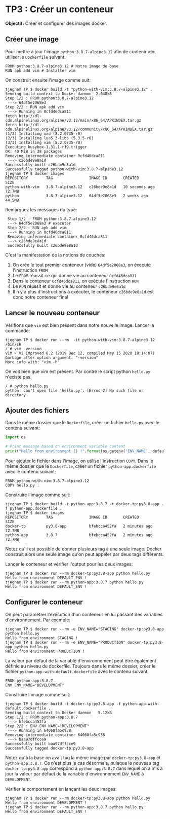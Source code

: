 # TP3 : Créer un conteneur

**Objectif:** Créer et configurer des images docker.

## Créer une image

Pour mettre à jour l'image `python:3.8.7-alpine3.12` afin de contenir `vim`, utiliser le `Dockerfile` suivant:

```docker
FROM python:3.8.7-alpine3.12 # Notre image de base
RUN apk add vim # Installer vim
```

On construit ensuite l'image comme suit:

```console
tjegham TP $ docker build -t "python-with-vim:3.8.7-alpine3.12" .
Sending build context to Docker daemon  2.048kB
Step 1/2 : FROM python:3.8.7-alpine3.12
 ---> 64df5e2068e3
Step 2/2 : RUN apk add vim
 ---> Running in 0cfd46dca811
fetch http://dl-cdn.alpinelinux.org/alpine/v3.12/main/x86_64/APKINDEX.tar.gz
fetch http://dl-cdn.alpinelinux.org/alpine/v3.12/community/x86_64/APKINDEX.tar.gz
(1/3) Installing xxd (8.2.0735-r0)
(2/3) Installing lua5.3-libs (5.3.5-r6)
(3/3) Installing vim (8.2.0735-r0)
Executing busybox-1.31.1-r19.trigger
OK: 40 MiB in 38 packages
Removing intermediate container 0cfd46dca811
 ---> c26bde9e8a1d
Successfully built c26bde9e8a1d
Successfully tagged python-with-vim:3.8.7-alpine3.12
tjegham TP $ docker images
REPOSITORY        TAG                IMAGE ID       CREATED          SIZE
python-with-vim   3.8.7-alpine3.12   c26bde9e8a1d   10 seconds ago   72.7MB
python            3.8.7-alpine3.12   64df5e2068e3   2 weeks ago      44.5MB
```

Remarquez les messages du type:

```console
 Step 1/2 : FROM python:3.8.7-alpine3.12
 ---> 64df5e2068e3 # executer
 Step 2/2 : RUN apk add vim
 ---> Running in 0cfd46dca811
 Removing intermediate container 0cfd46dca811
 ---> c26bde9e8a1d
 Successfully built c26bde9e8a1d
```

C'est la manifestation de la notions de couches:

1. On crée le tout premier conteneur (vide) `64df5e2068e3`, on éxecute l'instruction `FROM`
2. Le `FROM` réussit ce qui donne vie au conteneur `0cfd46dca811`
3. Dans le conteneur `0cfd46dca811`, on exécute l'instruction `RUN`
4. Le `RUN` réussit et donne vie au conteneur `c26bde9e8a1d`
5. Il n y a plus d'instructions à exécuter, le conteneur `c26bde9e8a1d` est donc notre conteneur final

## Lancer le nouveau conteneur

Vérifions que `vim` est bien présent dans notre nouvelle image. Lancer la commande:

```console
tjegham TP $ docker run --rm  -it python-with-vim:3.8.7-alpine3.12 /bin/sh
/ # vim -version
VIM - Vi IMproved 8.2 (2019 Dec 12, compiled May 15 2020 18:14:07)
Garbage after option argument: "-version"
More info with: "vim -h"
```

On voit bien que vim est présent. Par contre le script python `hello.py` n'existe pas.

```console
/ # python hello.py
python: can't open file 'hello.py': [Errno 2] No such file or directory
```

## Ajouter des fichiers

Dans le même dossier que le `Dockerfile`, créer un fichier `hello.py` avec le contenu suivant:

```python
import os

# Print message based on environment variable content
print("Hello from environment {} !".format(os.getenv('ENV_NAME', default = "DEFAULT_ENV")))
```

Pour ajouter le fichier dans l'image, on utilise l'instruction `COPY`. Dans le même dossier que le `Dockerfile`, créer un fichier `python-app.dockerfile` avec le contenu suivant:

```docker
FROM python-with-vim:3.8.7-alpine3.12
COPY hello.py .
```

Construire l'image comme suit:

```console
tjegham TP $ docker build -t python-app:3.8.7 -t docker-tp:py3.8-app -f python-app.dockerfile .
tjegham TP $ docker images
REPOSITORY        TAG                IMAGE ID       CREATED          SIZE
docker-tp         py3.8-app          bfebcca452fa   2 minutes ago    72.7MB
python-app        3.8.7              bfebcca452fa   2 minutes ago    72.7MB
```

Notez qu'il est possible de donner plusieurs tag à une seule image. Docker construit alors une seule image qu'on peut appeler par deux tags différents.

Lancer le conteneur et vérifier l'output pour les deux images:

```console
tjegham TP $ docker run --rm docker-tp:py3.8-app python hello.py
Hello from environment DEFAULT_ENV !
tjegham TP $ docker run --rm python-app:3.8.7 python hello.py
Hello from environment DEFAULT_ENV !
```

## Configurer le conteneur

On peut paramétrer l'exécution d'un conteneur en lui passant des variables d'environnement. Par exemple:

```console
tjegham TP $ docker run --rm -e ENV_NAME="STAGING" docker-tp:py3.8-app python hello.py
Hello from environment STAGING !
tjegham TP $ docker run --rm -e ENV_NAME="PRODUCTION" docker-tp:py3.8-app python hello.py
Hello from environment PRODUCTION !
```

La valeur par défaut de la variable d'environnement peut être également définie au niveau du dockerfile. Toujours dans le même dossier, créer le fichier `python-app-with-default.dockerfile` avec le contenu suivant:

```docker
FROM python-app:3.8.7
ENV ENV_NAME="DEVELOPMENT"
```

Construire l'image comme suit:

```console
tjegham TP $ docker build -t docker-tp:py3.8-app -f python-app-with-default.dockerfile .
Sending build context to Docker daemon   5.12kB
Step 1/2 : FROM python-app:3.8.7
 ---> bfebcca452fa
Step 2/2 : ENV ENV_NAME="DEVELOPMENT"
 ---> Running in 64060fa5c938
Removing intermediate container 64060fa5c938
 ---> baa97dffcce9
Successfully built baa97dffcce9
Successfully tagged docker-tp:py3.8-app
```

Notez qu'à la base on avait tag la même image par `docker-tp:py3.8-app` et `python-app:3.8.7`. Ce n'est plus le cas désormais, puisque le nouveau tag `docker-tp:py3.8-app` correspond à `python-app:3.8.7` dans lequel on a mis à jour la valeur par défaut de la variable d'environnement `ENV_NAME` à `DEVELOPMENT`.

Vérifier le comportement en lançant les deux images:

```console
tjegham TP $ docker run --rm docker-tp:py3.8-app python hello.py
Hello from environment DEVELOPMENT !
tjegham TP $ docker run --rm python-app:3.8.7 python hello.py
Hello from environment DEFAULT_ENV !
```
